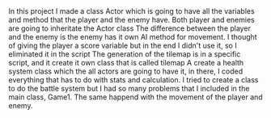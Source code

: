 ##
In this project I made a class Actor which is going to have all the variables and method that the player and the enemy have. Both player and enemies are going to inheritate the Actor class
The difference between the player and the enemy is the enemy has it own AI method for movement. I thought of giving the player a score variable but in the end I didn't use it, so I eliminated it in the script
The generation of the tilemap is in a specific script, and it create it own class that is called tilemap
A create a health system class which the all actors are going to have it, in there, I coded everything that has to do with stats and calculation.
I tried to create a class to do the battle system but I had so many problems that I included in the main class, Game1. The same happend with the movement of the player and enemy. 
##
